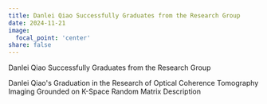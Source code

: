 ```yaml
---
title: Danlei Qiao Successfully Graduates from the Research Group
date: 2024-11-21
image:
  focal_point: 'center'
share: false
---
```


Danlei Qiao Successfully Graduates from the Research Group

Danlei Qiao's Graduation in the Research of Optical Coherence Tomography Imaging Grounded on K-Space Random Matrix Description
